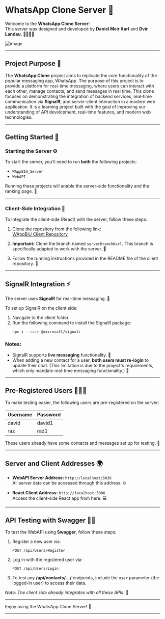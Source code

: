 # WhatsApp Clone Server 📱

Welcome to the **WhatsApp Clone Server**!  
This server was designed and developed by **Daniel Meir Karl** and **Dvir Landau**. 👨‍💻👨‍💻

![image](https://github.com/user-attachments/assets/bd4cf0c9-fa89-420b-a4fb-0e462779a9d8)

---

## Project Purpose 🎯

The **WhatsApp Clone** project aims to replicate the core functionality of the popular messaging app, WhatsApp. The purpose of this project is to provide a platform for real-time messaging, where users can interact with each other, manage contacts, and send messages in real time. This clone focuses on demonstrating the integration of backend services, real-time communication via **SignalR**, and server-client interaction in a modern web application. It is a learning project built with the goal of improving our understanding of API development, real-time features, and modern web technologies.

---

## Getting Started 🚀

### Starting the Server ⚙️

To start the server, you'll need to run **both** the following projects:  
- `WAppBIU_Server`  
- `WebAPI`  

Running these projects will enable the server-side functionality and the ranking page. 🎯

---

### Client-Side Integration 🔌

To integrate the client-side (React) with the server, follow these steps:

1. Clone the repository from the following link:  
   [WAppBIU Client Repository](https://github.com/danielkarl888/WAppBIU/tree/serverBranchKarl)  

2. **Important:** Clone the branch named `serverBranchKarl`. This branch is specifically adapted to work with the server. 🔑

3. Follow the running instructions provided in the README file of the client repository. 📝

---

## SignalR Integration ⚡

The server uses **SignalR** for real-time messaging. 💬  

To set up SignalR on the client side:  
1. Navigate to the client folder.  
2. Run the following command to install the SignalR package:  
   ```bash
   npm i --save @microsoft/signalr
   ```

### Notes:  
- SignalR supports **live messaging** functionality. 🔴  
- When adding a new contact for a user, **both users must re-login** to update their chat. (This limitation is due to the project's requirements, which only mandate real-time messaging functionality.) 🔄

---

## Pre-Registered Users 🧑‍🤝‍🧑

To make testing easier, the following users are pre-registered on the server:  

| Username | Password |  
|----------|----------|  
| david    | david1   |  
| raz      | raz1     |  

These users already have some contacts and messages set up for testing. 🧪

---

## Server and Client Addresses 🌍

- **WebAPI Server Address:** `http://localhost:5030`  
  All server data can be accessed through this address. 🌐  

- **React Client Address:** `http://localhost:3000`  
  Access the client-side React app from here. 💻

---

## API Testing with Swagger 🧑‍🔬

To test the WebAPI using **Swagger**, follow these steps:  

1. Register a new user via:  
   ```  
   POST /api/Users/Register  
   ```  
2. Log in with the registered user via:  
   ```  
   POST /api/Users/Login  
   ```  
3. To test any **/api/contacts/.../** endpoints, include the `user` parameter (the logged-in user) to access their data.  

_Note: The client side already integrates with all these APIs._ 🔄  

---

Enjoy using the WhatsApp Clone Server! 🎉

---
